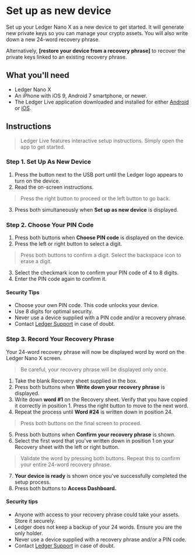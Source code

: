 
<need link>

# Set up as new device

Set up your Ledger Nano X as a new device to get started. It will generate new private keys so you can manage your crypto assets. You will also write down a new 24-word recovery phrase.

Alternatively,  **[restore your device from a recovery phrase]** to recover the private keys linked to an existing recovery phrase.

## What you'll need

-   Ledger Nano X
-   An iPhone with iOS 9, Android 7 smartphone, or newer.
-   The Ledger Live application downloaded and installed for either [Android](https://play.google.com/store/apps/details?id=com.ledger.live) or [iOS](https://itunes.apple.com/app/id1361671700).

## Instructions

>Ledger Live features interactive setup instructions. Simply open the app to get started.

### Step 1. Set Up As New Device

1.  Press the button next to the USB port until the Ledger logo appears to turn on the device.
2.  Read the on-screen instructions.

>Press the right button to proceed or the left button to go back.

3.  Press both simultaneously when **Set up as new device** is displayed.

### Step 2. Choose Your PIN Code

1.  Press both buttons when **Choose PIN code** is displayed on the device.
2.  Press the left or right button to select a digit. 

>Press both buttons to confirm a digit. Select the backspace icon to erase a digit.

3.  Select the checkmark icon to confirm your PIN code of 4 to 8 digits.
4.  Enter the PIN code again to confirm it.

#### Security Tips

-   Choose your own PIN code. This code unlocks your device.
-   Use 8 digits for optimal security.
-   Never use a device supplied with a PIN code and/or a recovery phrase.
-   Contact [Ledger Support](https://support.ledger.com/hc/requests/new) in case of doubt.

### Step 3. Record Your Recovery Phrase

Your 24-word recovery phrase will now be displayed word by word on the Ledger Nano X screen.

>Be careful, your recovery phrase will be displayed only once.

1.  Take the blank Recovery sheet supplied in the box.
2.  Press both buttons when **Write down your recovery phrase** is displayed.
3.  Write down **word #1** on the Recovery sheet. Verify that you have copied it correctly in position 1. Press the right button to move to the next word.
4.  Repeat the process until **Word #24** is written down in position 24.

>Press both buttons on the final screen to proceed.

5.  Press both buttons when **Confirm your recovery phrase** is shown.
6.  Select the first word that you've written down in position 1 on your Recovery sheet with the left or right button.

>Validate the word by pressing both buttons. Repeat this to confirm your entire 24-word recovery phrase.

7.  **Your device is ready** is shown once you've successfully completed the setup process.
8.  Press both buttons to **Access Dashboard.** 

#### Security tips

-   Anyone with access to your recovery phrase could take your assets. Store it securely.
-   Ledger does not keep a backup of your 24 words. Ensure you are the only holder.
-   Never use a device supplied with a recovery phrase and/or a PIN code.
-   Contact [Ledger Support](https://support.ledger.com/hc/requests/new) in case of doubt.
